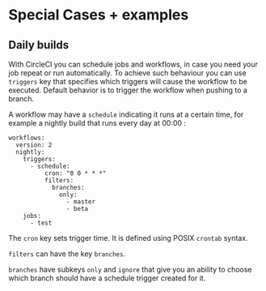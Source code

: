 # Special Cases + examples

## Daily builds

With CircleCI you can schedule jobs and workflows, in case you need your job repeat or run automatically. To achieve such behaviour you can use `triggers` key that specifies which triggers will cause the workflow to be executed. Default behavior is to trigger the workflow when pushing to a branch.

A workflow may have a `schedule` indicating it runs at a certain time, for example a nightly build that runs every day at 00:00 :

```
workflows:
  version: 2
  nightly:
    triggers:
      - schedule:
          cron: "0 0 * * *"
          filters:
            branches:
              only:
                - master
                - beta
    jobs:
      - test
```

The `cron` key sets trigger time. It is defined using POSIX `crontab` syntax.

`filters` can have the key `branches`.

`branches` have subkeys `only` and `ignore` that give you an ability to choose which branch should have a schedule trigger created for it.
